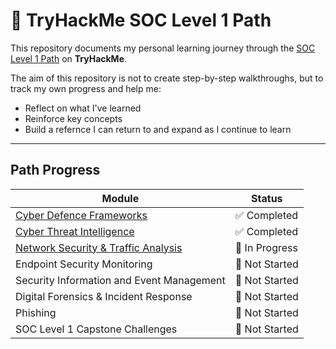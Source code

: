 # 🧠 TryHackMe SOC Level 1 Path

This repository documents my personal learning journey through the [SOC Level 1 Path](https://tryhackme.com/path/outline/soclevel1) on **TryHackMe**.

The aim of this repository is not to create step-by-step walkthroughs, but to track my own progress and help me:
  - Reflect on what I've learned
  - Reinforce key concepts
  - Build a refernce I can return to and expand as I continue to learn 
---
## Path Progress
| Module | Status | 
|----------|----------|
| [Cyber Defence Frameworks](./CyberDefenceFrameworks/README.md) | ✅ Completed | 
| [Cyber Threat Intelligence](./CyberThreatIntelligence/README.md) | ✅ Completed | 
| [Network Security & Traffic Analysis](./NetworkSecurityAndTrafficAnalysis/READM.md) | 🔄 In Progress |
| Endpoint Security Monitoring | 🔲 Not Started | 
| Security Information and Event Management | 🔲 Not Started |
| Digital Forensics & Incident Response | 🔲 Not Started | 
| Phishing | 🔲 Not Started |
| SOC Level 1 Capstone Challenges | 🔲 Not Started | 

